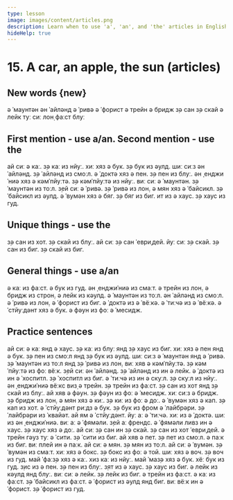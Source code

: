 ```yaml
---
type: lesson
image: images/content/articles.png
description: Learn when to use 'a', 'an', and 'the' articles in English
hideHelp: true
---
```


# 15. A car, an apple, the sun (articles)

## New words {new}

ə ˈмаунтəн
əн ˈайлəнд
ə ˈривə
ə ˈфорист
ə трейн
ə бридж
з̣ə сан
з̣ə скай
ə лейк
туː сиː
лон̣
фаːст
блуː

## First mention - use a/an. Second mention - use the

ай сиː ə каː.
з̣ə каː из нйуː.
хиː хяз ə бук.
з̣ə бук из əулд.
шиː сиːз əн ˈайлəнд.
з̣ə ˈайлəнд из смоːл.
ə ˈдоктə хяз ə пен.
з̣ə пен из блуː.
əн ˌенджиˈниə хяз ə кəмˈпйуːтə.
з̣ə кəмˈпйуːтə из нйуː.
виː сиː ə ˈмаунтəн.
з̣ə ˈмаунтəн из тоːл.
з̣ей сиː ə ˈривə.
з̣ə ˈривə из лон̣.
ə мян хяз ə ˈбайсикл.
з̣ə ˈбайсикл из əулд.
ə ˈвумəн хяз ə бяг.
з̣ə бяг из биг.
ит из ə хаус.
з̣ə хаус из гуд.

## Unique things - use the

з̣ə сан из хот.
з̣ə скай из блуː.
ай сиː з̣ə сан ˈевриˌдей.
йуː сиː з̣ə скай.
з̣ə сан из биг.
з̣ə скай из биг.

## General things - use a/an

ə каː из фаːст.
ə бук из гуд.
əн ˌенджиˈниə из смаːт.
ə трейн из лон̣.
ə бридж из строн̣.
ə лейк из кəулд.
ə ˈмаунтəн из тоːл.
əн ˈайлəнд из смоːл.
ə ˈривə из лон̣.
ə ˈфорист из биг.
ə ˈдоктə из ə ˈвёːкə.
ə ˈтиːчə из ə ˈвёːкə.
ə ˈстйуːдəнт хяз ə бук.
ə фəун из фоː ə ˈмесидж.

## Practice sentences

ай сиː ə каː янд ə хаус.
з̣ə каː из блуː янд з̣ə хаус из биг.
хиː хяз ə пен янд ə бук.
з̣ə пен из смоːл янд з̣ə бук из əулд.
шиː сиːз ə ˈмаунтəн янд ə ˈривə.
з̣ə ˈмаунтəн из тоːл янд з̣ə ˈривə из лон̣.
виː хяв ə кəмˈпйуːтə.
з̣ə кəмˈпйуːтə из фоː вёːк.
з̣ей сиː əн ˈайлəнд.
з̣ə ˈайлəнд из ин ə лейк.
ə ˈдоктə из ин ə ˈхоспитл.
з̣ə ˈхоспитл из биг.
ə ˈтиːчə из ин ə скуːл.
з̣ə скуːл из нйуː.
əн ˌенджиˈниə вёːкс виз̣ ə трейн.
з̣ə трейн из фаːст.
з̣ə сан из хот янд з̣ə скай из блуː.
ай хяв ə фəун.
з̣ə фəун из фоː ə ˈмесидж.
хиː сиːз ə бридж.
з̣ə бридж из лон̣.
ə мян хяз ə киː.
з̣ə киː из фоː ə доː.
ə ˈвумəн хяз ə кап.
з̣ə кап из хот.
ə ˈстйуːдəнт риːдз ə бук.
з̣ə бук из фром ə ˈлайбрəри.
з̣ə ˈлайбрəри из ˈквайəт.
ай ям ə ˈстйуːдəнт.
йуː аː ə ˈтиːчə.
хиː из ə ˈдоктə.
шиː из əн ˌенджиˈниə.
виː аː ə ˈфямəли.
з̣ей аː френдс.
ə ˈфямəли ливз ин ə хаус.
з̣ə хаус хяз ə доː.
ай сиː з̣ə сан ин з̣ə скай.
з̣ə сан из хот ˈевриˌдей.
ə трейн гəуз туː ə ˈсити.
з̣ə ˈсити из биг.
ай хяв ə пет.
з̣ə пет из смоːл.
ə паːк из биг.
виː плей ин ə паːк.
ай сиː ə мян.
з̣ə мян из тоːл.
ай сиː ə ˈвумəн.
з̣ə ˈвумəн из смаːт.
хиː хяз ə бокс.
з̣ə бокс из фоː ə той.
шиː хяз ə воч.
з̣ə воч из гуд.
май ˈфаːз̣ə хяз ə каː.
хиз каː из нйуː.
май ˈмаз̣ə хяз ə бук.
хёː бук из гуд.
з̣ис из ə пен.
з̣ə пен из блуː.
з̣ят из ə хаус.
з̣ə хаус из биг.
ə лейк из кəулд янд блуː.
виː сиː ə лейк.
з̣ə лейк из биг.
ə трейн из фаːст.
ə каː из фаːст.
з̣ə ˈбайсикл из фаːст.
ə ˈфорист из əулд янд биг.
виː вёːк ин ə ˈфорист.
з̣ə ˈфорист из гуд.
